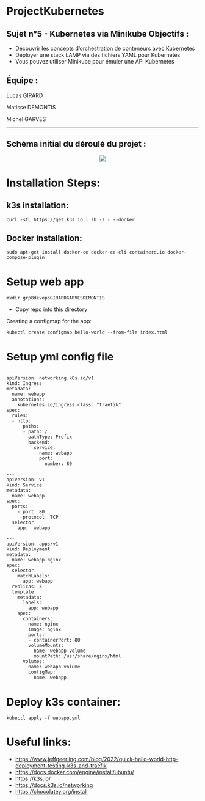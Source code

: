 # ProjectKubernetes
## Sujet n°5 - Kubernetes via Minikube Objectifs :
- Découvrir les concepts d’orchestration de conteneurs avec Kubernetes 
- Déployer une stack LAMP via des fichiers YAML pour Kubernetes 
- Vous pouvez utiliser Minikube pour émuler une API Kubernetes 

## Équipe : 

Lucas GIRARD

Matisse DEMONTIS

Michel GARVES

_________________



## Schéma initial du déroulé du projet :

<div class="pull-right"> 
<center>
<img src="https://i.ibb.co/PtmPh72/diagramme-Kubernetes.png"/>
</center>
</div>



# Installation Steps: 

## k3s installation: 

```
curl -sfL https://get.k3s.io | sh -s - --docker
```

## Docker installation:

```
sudo apt-get install docker-ce docker-ce-cli containerd.io docker-compose-plugin
```


# Setup web app 

```
mkdir grp8devopsGIRARDGARVESDEMONTIS
```

- Copy repo into this directory

Creating a configmap for the app:

```
kubectl create configmap hello-world --from-file index.html
```

# Setup yml config file 

```
---
apiVersion: networking.k8s.io/v1
kind: Ingress
metadata:
  name: webapp
  annotations:
    kubernetes.io/ingress.class: "traefik"
spec:
  rules:
  - http:
      paths:
      - path: /
        pathType: Prefix
        backend:
          service:
            name: webapp
            port:
              number: 80

---
apiVersion: v1
kind: Service
metadata:
  name: webapp
spec:
  ports:
    - port: 80
      protocol: TCP
  selector:
    app:  webapp

---
apiVersion: apps/v1
kind: Deployment
metadata:
  name: webapp-nginx
spec:
  selector:
    matchLabels:
      app: webapp
  replicas: 3
  template:
    metadata:
      labels:
        app: webapp
    spec:
      containers:
      - name: nginx
        image: nginx
        ports:
        - containerPort: 80
        volumeMounts:
        - name: webapp-volume
          mountPath: /usr/share/nginx/html
      volumes:
      - name: webapp-volume
        configMap:
          name: webapp
```


# Deploy k3s container:

```
kubectl apply -f webapp.yml
```


# Useful links: 
- https://www.jeffgeerling.com/blog/2022/quick-hello-world-http-deployment-testing-k3s-and-traefik
- https://docs.docker.com/engine/install/ubuntu/
- https://k3s.io/
- https://docs.k3s.io/networking
- https://chocolatey.org/install


